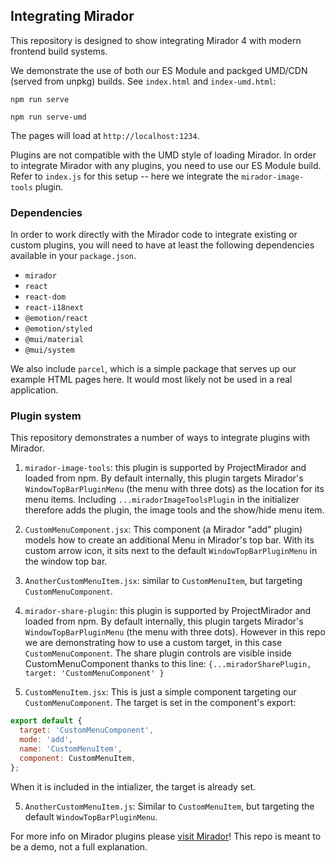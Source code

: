 ## Integrating Mirador

This repository is designed to show integrating Mirador 4 with modern frontend build systems.

We demonstrate the use of both our ES Module and packged UMD/CDN (served from unpkg) builds. See `index.html` and `index-umd.html`:
```
npm run serve
```
```
npm run serve-umd
```

The pages will load at `http://localhost:1234`.

Plugins are not compatible with the UMD style of loading Mirador.
In order to integrate Mirador with any plugins, you need to use our ES Module build.
Refer to `index.js` for this setup -- here we integrate the `mirador-image-tools` plugin.

### Dependencies

In order to work directly with the Mirador code to integrate existing or custom plugins, you will need to have at least the following dependencies available in your `package.json`.
 - `mirador`
 - `react`
 - `react-dom`
 - `react-i18next`
 - `@emotion/react`
 - `@emotion/styled`
 - `@mui/material`
 - `@mui/system`

We also include `parcel`, which is a simple package that serves up our example HTML pages here. It would most likely not be used in a real application.

### Plugin system

This repository demonstrates a number of ways to integrate plugins with Mirador.

1. `mirador-image-tools`: this plugin is supported by ProjectMirador and loaded from npm. By default internally, this plugin targets Mirador's `WindowTopBarPluginMenu` (the menu with three dots) as the location for its menu items. Including `...miradorImageToolsPlugin` in the initializer therefore adds the plugin, the image tools and the show/hide menu item.

2. `CustomMenuComponent.jsx`: This component (a Mirador "add" plugin) models how to create an additional Menu in Mirador's top bar. With its custom arrow icon, it sits next to the default `WindowTopBarPluginMenu` in the window top bar.


3. `AnotherCustomMenuItem.jsx`: similar to `CustomMenuItem`, but targeting `CustomMenuComponent`. 

4.  `mirador-share-plugin`: this plugin is supported by ProjectMirador and loaded from npm. By default internally, this plugin targets Mirador's `WindowTopBarPluginMenu` (the menu with three dots). However in this repo we are demonstrating how to use a custom target, in this case `CustomMenuComponent`. The share plugin controls are visible inside CustomMenuComponent thanks to this line: `{...miradorSharePlugin, target: 'CustomMenuComponent' }`


5. `CustomMenuItem.jsx`: This is just a simple component targeting our `CustomMenuComponent`. The target is set in the component's export:
```js
export default {
  target: 'CustomMenuComponent',
  mode: 'add',
  name: 'CustomMenuItem',
  component: CustomMenuItem,
};
```
When it is included in the intializer, the target is already set.

5. `AnotherCustomMenuItem.js`: Similar to `CustomMenuItem`, but targeting the default `WindowTopBarPluginMenu`. 


For more info on Mirador plugins please [visit Mirador](https://github.com/ProjectMirador/mirador/wiki/Architecture-overview-1:-Components,-containers,-and-plugins)! This repo is meant to be a demo, not a full explanation. 



